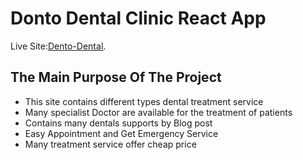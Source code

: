 # Donto Dental Clinic React App

Live Site:[Dento-Dental](https://github.com/facebook/create-react-app).

## The Main Purpose Of The Project
*  This site contains different types dental treatment service
*  Many specialist Doctor are available for the treatment of patients
*  Contains many dentals supports by Blog post
*  Easy Appointment and Get Emergency Service
*  Many treatment service offer cheap price
